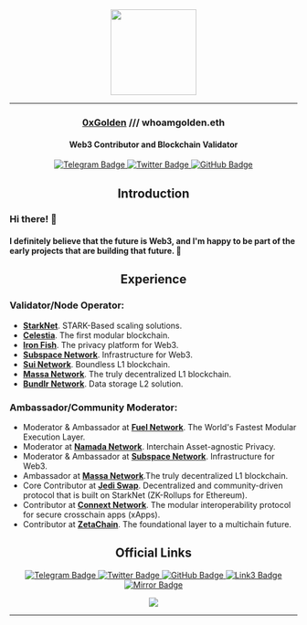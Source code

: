 <div id="header" align="center">
  <img src="https://user-images.githubusercontent.com/102765423/209453195-28be45fd-0f37-49f7-b6f1-823ea7c89b72.gif" width="150"/>
</div>

_____


<h3 align="center">
  <a href="https://twitter.com/0xGoldzn" target="_blank">0xGolden</a> /// whoamgolden.eth
</h3>

<h4 align="center">
Web3 Contributor and Blockchain Validator
</h4>

<div id="badges" align="center">
    <a href="https://t.me/goldzn">
      <img src="https://img.shields.io/badge/Telegram-black?style=for-the-badge&logo=Telegram&logoColor=white" alt="Telegram Badge"/>
    </a>
      <a href="https://twitter.com/0xgoldzn">
      <img src="https://img.shields.io/badge/Twitter-black?style=for-the-badge&logo=twitter&logoColor=white" alt="Twitter Badge"/>
    </a>
    <a href="https://github.com/0xGolden">
      <img src="https://img.shields.io/badge/GitHub-black?style=for-the-badge&logo=GitHub&logoColor=white" alt="GitHub Badge"/>
    </a>
</div>


<h2 align="center">Introduction</h2>

<h3> Hi there! 👋 </h3> 
<h4>I definitely believe that the future is Web3, and I'm happy to be part of the early projects that are building that future. 🚀 </h4>

<h2 align="center">Experience</h2>

<h3 align="left">Validator/Node Operator:</h3>
  <ul>
    <li> <a href="https://starkware.co/" target="_blank"> <strong>StarkNet</strong></a>. STARK-Based scaling solutions.</li>
    <li> <a href="https://celestia.org/" target="_blank"><strong>Celestia</strong></a>. The first modular blockchain.</li>
    <li> <a href="https://ironfish.com/" target="_blank"><strong>Iron Fish</strong></a>. The privacy platform for Web3.</li>
    <li> <a href="https://subspace.network/" target="_blank"><strong>Subspace Network</strong></a>. Infrastructure for Web3.</li>
    <li> <a href="https://sui.io/" target="_blank"><strong>Sui Network</strong></a>. Boundless L1 blockchain.</li>
    <li> <a href="https://massa.net/" target="_blank"><strong>Massa Network</strong></a>. The truly decentralized L1 blockchain.</li>
    <li> <a href="https://bundlr.network/" target="_blank"><strong>Bundlr Network</strong></a>. Data storage L2 solution.</li>
  </ul>

<h3 align="left">Ambassador/Community Moderator:</h3>
  <ul>
   <li> Moderator & Ambassador at <a href="https://www.fuel.network/" target="_blank"><strong>Fuel Network</strong></a>. The World's Fastest Modular Execution Layer.</li>
   <li> Moderator at <a href="https://namada.net/" target="_blank"><strong>Namada Network</strong></a>. Interchain Asset-agnostic Privacy.</li>
    <li> Moderator & Ambassador at <a href="https://subspace.network/" target="_blank"><strong>Subspace Network</strong></a>. Infrastructure for Web3.</li>
    <li> Ambassador at <a href="https://massa.net" target="_blank"><strong>Massa Network</strong></a>.The truly decentralized L1 blockchain.</li>
    <li> Core Contributor at <a href="https://jediswap.xyz/" target="_blank"><strong>Jedi Swap</strong></a>. Decentralized and community-driven protocol that is built on StarkNet (ZK-Rollups for Ethereum).</li>
    <li> Contributor at <a href="https://www.connext.network/" target="_blank"><strong>Connext Network</strong></a>. The modular interoperability protocol for secure crosschain apps (xApps).</li>
    <li> Contributor at <a href="https://www.zetachain.com/" target="_blank"><strong>ZetaChain</strong></a>. The foundational layer to a multichain future.</li>
  </ul>

<h2 name="intro" align="center">Official Links</h2>
  <div id="badges" align="center">
    <a href="https://t.me/goldzn">
        <img src="https://img.shields.io/badge/Telegram-black?style=for-the-badge&logo=Link3&logoColor=grey" alt="Telegram Badge"/>
      </a>
      <a href="https://twitter.com/0xgoldzn">
        <img src="https://img.shields.io/badge/Twitter-black?style=for-the-badge&logo=Link3&logoColor=grey" alt="Twitter Badge"/>
      </a>
    <a href="https://github.com/0xGolden">
        <img src="https://img.shields.io/badge/GitHub-black?style=for-the-badge&logo=Link3&logoColor=grey" alt="GitHub Badge"/>
      </a>
        <a href="https://link3.to/whoamgolden">
        <img src="https://img.shields.io/badge/Link3-black?style=for-the-badge&logo=Link3&logoColor=grey" alt="Link3 Badge"/>
      </a>
        <a href="https://mirror.xyz/whoamgolden.eth">
        <img src="https://img.shields.io/badge/Mirror-black?style=for-the-badge&logo=Mirror&logoColor=grey" alt="Mirror Badge"/>
      </a>
  </div>

<p align="center">
  <img src="https://capsule-render.vercel.app/api?type=waving&color=black&height=100&section=footer"/>
</p>

_____

